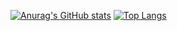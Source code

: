 [![Anurag's GitHub stats](https://github-readme-stats.vercel.app/api?username=Fullsize&count_private=true&show_icons=true)](https://github.com/Fullsize)
[![Top Langs](https://github-readme-stats.vercel.app/api/top-langs/?username=Fullsize)](https://github.com/anuraghazra/github-readme-stats)
